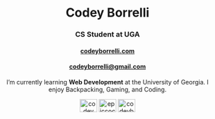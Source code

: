 <h1 align="center">Codey Borrelli</h1>
<h3 align="center">CS Student at UGA</h3>
<h4 align="center"><a href="codeyborrelli.com">codeyborrelli.com</a></h4>
<h4 align="center"><a href="mailto:email@codeyborrelli@gmail.com">codeyborrelli@gmail.com</a></h4>

<p align="center">
I’m currently learning <b>Web Development</b> at the University of Georgia.
I enjoy Backpacking, Gaming, and Coding.
</p>

<p align="center">
<a href="https://www.linkedin.com/in/codey-borrelli-ab879225a/" target="blank"><img align="center" src="https://raw.githubusercontent.com/rahuldkjain/github-profile-readme-generator/master/src/images/icons/Social/linked-in-alt.svg" alt="codey borrelli" height="30" width="40" /></a>
<a href="https://www.leetcode.com/epiccoco" target="blank"><img align="center" src="https://raw.githubusercontent.com/rahuldkjain/github-profile-readme-generator/master/src/images/icons/Social/leet-code.svg" alt="epiccoco" height="30" width="40" /></a>
<a href="https://www.topcoder.com/members/codeyborrrelli" target="blank"><img align="center" src="https://raw.githubusercontent.com/rahuldkjain/github-profile-readme-generator/master/src/images/icons/Social/topcoder.svg" alt="codeyborrrelli" height="30" width="40" /></a>
</p>

